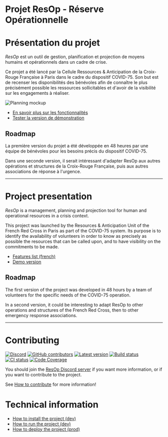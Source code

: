 # Projet ResOp - Réserve Opérationnelle

# Présentation du projet

*ResOp* est un outil de gestion, planification et projection de moyens humains et opérationnels dans un cadre de crise.

Ce projet a été lancé par la Cellule Ressources & Anticipation de la Croix-Rouge Française à Paris dans le cadre du dispositif COVID-75.
Son but est de recenser les disponibilités des bénévoles afin de connaître le plus précisément possible les ressources sollicitables
et d'avoir de la visibilité sur les engagements à réaliser.

![Planning mockup](https://raw.githubusercontent.com/crf-devs/resop/master/doc/img/planning-mockup.png)

- [En savoir plus sur les fonctionnalités](docs/features-fr.md)
- [Tester la version de démonstration](docs/features-fr.md)

## Roadmap

La première version du projet a été développée en 48 heures par une équipe de bénévoles pour les besoins précis du dispositif COVID-75.

Dans une seconde version, il serait intéressant d'adapter ResOp aux autres opérations et structures de la Croix-Rouge Française,
puis aux autres associations de réponse à l'urgence.

-----

# Project presentation

*ResOp* is a management, planning and projection tool for human and operational resources in a crisis context.

This project was launched by the Resources & Anticipation Unit of the French Red Cross in Paris as part of the COVID-75 system.
Its purpose is to identify the availability of volunteers in order to know as precisely as possible the resources that can be called upon,
and to have visibility on the commitments to be made.

- [Features list (french)](docs/features-fr.md)
- [Demo version](docs/features-fr.md)

## Roadmap

The first version of the project was developed in 48 hours by a team of volunteers for the specific needs of the COVID-75 operation.

In a second version, it could be interesting to adapt ResOp to other operations and structures of the French Red Cross,
then to other emergency response associations.

-----

# Contributing

[![Discord](https://discordapp.com/api/guilds/690879735957553152/widget.png)](https://discord.gg/ZyzeSq5)
[![GitHub contributors](https://img.shields.io/github/contributors-anon/crf-devs/resop)](https://github.com/crf-devs/resop/graphs/contributors)
[![Latest version](https://img.shields.io/github/v/tag/crf-devs/resop)](https://github.com/crf-devs/resop/releases)
[![Build status](https://github.com/crf-devs/resop/workflows/build/badge.svg)](https://github.com/crf-devs/resop/actions?query=workflow%3Abuild)
[![CI status](https://github.com/crf-devs/resop/workflows/CI/badge.svg)](https://github.com/crf-devs/resop/actions?query=branch%3Amaster)
[![Code Coverage](https://codecov.io/gh/crf-devs/resop/branch/master/graph/badge.svg)](https://codecov.io/gh/crf-devs/resop)

You should join the [ResOp Discord server](https://discord.gg/ZyzeSq5) if you want more information, or if you want to contribute to the project.

See [How to contribute](docs/CONTRIBUTING.md) for more information!

# Technical information

- [How to install the project (dev)](docs/technical.md)
- [How to run the project (dev)](docs/technical.md#run)
- [How to deploy the project (prod)](docs/technical.md#built-docker-images)
